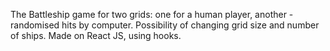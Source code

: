 The Battleship game for two grids: one for a human player, another - randomised hits by computer. Possibility of changing grid size and number of ships. Made on React JS, using hooks.
